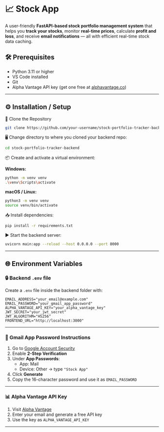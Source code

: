 # 📈 Stock App

A user-friendly **FastAPI-based stock portfolio management system** that helps you **track your stocks**, monitor **real-time prices**, calculate **profit and loss**, and receive **email notifications** — all with efficient real-time stock data caching.

## 🛠️ Prerequisites

- Python 3.11 or higher  
- VS Code installed  
- Git  
- Alpha Vantage API key (get one free at [alphavantage.co](https://www.alphavantage.co/support/#api-key))

---

## ⚙️ Installation / Setup

📁 Clone the Repository

```bash
git clone https://github.com/your-username/stock-portfolio-tracker-backend.git
```

🖥️ Change directory to where you cloned your backend repo:

```bash
cd stock-portfolio-tracker-backend
```

📦 Create and activate a virtual environment:

**Windows:**

```bash
python -m venv venv
.\venv\Scripts\activate
```

**macOS / Linux:**

```bash
python3 -m venv venv
source venv/bin/activate
```

📥 Install dependencies:

```bash
pip install -r requirements.txt
```

▶️ Start the backend server:

```bash
uvicorn main:app --reload --host 0.0.0.0 --port 8000
```

---

## 🌐 Environment Variables

### 🔒 Backend `.env` file

Create a `.env` file inside the backend folder with:

```env
EMAIL_ADDRESS="your_email@example.com"
EMAIL_PASSWORD="your_gmail_app_password"
ALPHA_VANTAGE_API_KEY="your_alpha_vantage_key"
JWT_SECRET="your_jwt_secret"
JWT_ALGORITHM="HS256"
FRONTEND_URL="http://localhost:3000"
```

---

### 🔐 Gmail App Password Instructions

1. Go to [Google Account Security](https://myaccount.google.com/security)
2. Enable **2-Step Verification**
3. Under **App Passwords**:
    - App: Mail  
    - Device: Other → type `"Stock App"`
4. Click **Generate**
5. Copy the 16-character password and use it as `EMAIL_PASSWORD`

---

### 📊 Alpha Vantage API Key

1. Visit [Alpha Vantage](https://www.alphavantage.co/support/#api-key)
2. Enter your email and generate a free API key
3. Use the key as `ALPHA_VANTAGE_API_KEY`

---



